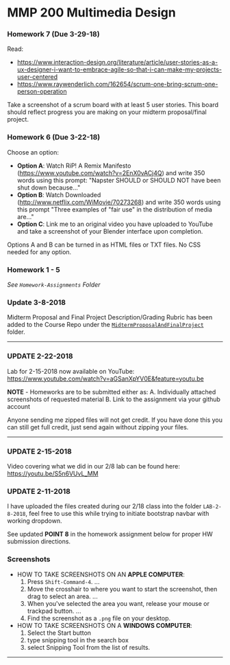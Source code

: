 # MMP 200 Multimedia Design

### Homework 7 (Due 3-29-18)

Read:
* https://www.interaction-design.org/literature/article/user-stories-as-a-ux-designer-i-want-to-embrace-agile-so-that-i-can-make-my-projects-user-centered
* https://www.raywenderlich.com/162654/scrum-one-bring-scrum-one-person-operation

Take a screenshot of a scrum board with at least 5 user stories.  This board should
reflect progress you are making on your midterm proposal/final project.


### Homework 6 (Due 3-22-18)

Choose an option:

* **Option A**: Watch RiP! A Remix Manifesto (https://www.youtube.com/watch?v=2EnX0vACj4Q) and write 350 words using this prompt: "Napster SHOULD or SHOULD NOT have been shut down because..."
* **Option B**: Watch Downloaded (http://www.netflix.com/WiMovie/70273268) and write 350 words using this prompt "Three examples of "fair use" in the distribution of media are..."
* **Option C**: Link me to an original video you have uploaded to YouTube and take a screenshot of
your Blender interface upon completion.

Options A and B can be turned in as HTML files or TXT files.  No CSS needed for any option.

### Homework 1 - 5

*See `Homework-Assignments` Folder*

### Update 3-8-2018

Midterm Proposal and Final Project Description/Grading Rubric has been added
to the Course Repo under the [`MidtermProposalAndFinalProject`](https://github.com/EliCash82/MMP-200/blob/master/MidtermProposalAndFinalProject/MidtermAndFinal.md) folder.

---

### **UPDATE** 2-22-2018

Lab for 2-15-2018 now available on YouTube: https://www.youtube.com/watch?v=aGSanXpYV0E&feature=youtu.be

**NOTE** - Homeworks are to be submitted either as:
A. Individually attached screenshots of requested material
B. Link to the assignment via your github account

Anyone sending me zipped files will not get credit.  If you have done this you can
still get full credit, just send again without zipping your files.

---

### **UPDATE** 2-15-2018

Video covering what we did in our 2/8 lab can be found here:
https://youtu.be/S5n6VUvL_MM

### **UPDATE** 2-11-2018
I have uploaded the files created during our 2/18 class into the
folder `LAB-2-8-2018`, feel free to use this while trying to initiate
bootstrap navbar with working dropdown.

See updated **POINT 8** in the homework assignment below for proper
HW submission directions.  


### Screenshots

  * HOW TO TAKE SCREENSHOTS ON AN **APPLE COMPUTER**:
      1. Press `Shift-Command-4`. ...
      2. Move the crosshair to where you want to start the screenshot, then drag to select an area. ...
      3. When you've selected the area you want, release your mouse or trackpad button. ...
      4. Find the screenshot as a `.png` file on your desktop.
  * HOW TO TAKE SCREENSHOTS ON A **WINDOWS COMPUTER**:
      1. Select the Start  button
      2. type snipping tool in the search box
      3. select Snipping Tool from the list of results.


---
